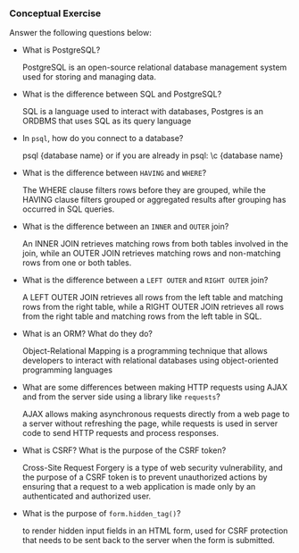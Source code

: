 ### Conceptual Exercise

Answer the following questions below:

- What is PostgreSQL?

  PostgreSQL is an open-source relational database management system used for storing and managing data.

- What is the difference between SQL and PostgreSQL?

  SQL is a language used to interact with databases, Postgres is an ORDBMS that uses SQL as its query language

- In `psql`, how do you connect to a database?

  psql {database name}
  or if you are already in psql:
  \c {database name}

- What is the difference between `HAVING` and `WHERE`?

  The WHERE clause filters rows before they are grouped, while the HAVING clause filters grouped or aggregated results after grouping has occurred in SQL queries.

- What is the difference between an `INNER` and `OUTER` join?

  An INNER JOIN retrieves matching rows from both tables involved in the join, while an OUTER JOIN retrieves matching rows and non-matching rows from one or both tables.

- What is the difference between a `LEFT OUTER` and `RIGHT OUTER` join?

  A LEFT OUTER JOIN retrieves all rows from the left table and matching rows from the right table, while a RIGHT OUTER JOIN retrieves all rows from the right table and matching rows from the left table in SQL.

- What is an ORM? What do they do?

  Object-Relational Mapping is a programming technique that allows developers to interact with relational databases using object-oriented programming languages

- What are some differences between making HTTP requests using AJAX
  and from the server side using a library like `requests`?

  AJAX allows making asynchronous requests directly from a web page to a server without refreshing the page, while requests is used in server code to send HTTP requests and process responses.

- What is CSRF? What is the purpose of the CSRF token?

  Cross-Site Request Forgery is a type of web security vulnerability, and the purpose of a CSRF token is to prevent unauthorized actions by ensuring that a request to a web application is made only by an authenticated and authorized user.

- What is the purpose of `form.hidden_tag()`?

  to render hidden input fields in an HTML form, used for CSRF protection that needs to be sent back to the server when the form is submitted.
